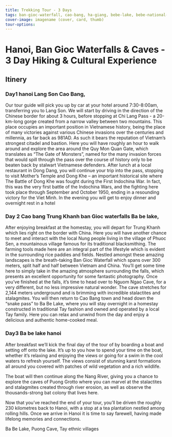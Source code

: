 ```yaml
---
title: Trekking Tour - 3 Days
tags: ban-gioc-waterfall, cao-bang, ha-giang, bebe-lake, bebe-national-park, puong-cave, nung-tribe, tay-tribe, nguom-ngao-cave, homestay
cover-image: imagename (cover, card, thumb)
tour-options:
---
```



# Hanoi, Ban Gioc Waterfalls & Caves - 3 Day Hiking & Cultural Experience

## Itinery

### Day1 hanoi Lang Son Cao Bang,

Our tour guide will pick you up by car at your hotel around 7:30-8:00am, transferring you to Lang Son. We will start by driving in the direction of the Chinese border for about 3 hours, before stopping at Chi Lang Pass - a 20-km-long gorge created from a narrow valley between two mountains. This place occupies an important position in Vietnamese history, being the place of many victories against various Chinese invasions over the centuries and millennia, as far back as 981AD. As such it bears the reputation of Vietnam’s strongest citadel and bastion. Here you will have roughly an hour to walk around and explore the area around the Quy Mon Quan Gate, which translates as “The Gate of Monsters”, named for the many invasion forces that would spill through the pass over the course of history only to be beaten back by stalwart Vietnamese defenders. After lunch at a local restaurant in Dong Dang, you will continue your trip into the pass, stopping to visit Mother’s Temple and Dong Khe – an important historical site where The Battle of Dong Khe was fought during the First Indochina War. In fact, this was the very first battle of the Indochina Wars, and the fighting here took place through September and October 1950, ending in a resounding victory for the Viet Minh. In the evening you will get to enjoy dinner and overnight rest in a hotel

### Day 2 Cao bang Trung Khanh ban Gioc waterfalls Ba be lake,

After enjoying breakfast at the homestay, you will depart for Trung Khanh which lies right on the border with China. Here you will have another chance to meet and interact with the local Nung people living in the village of Phuoc Sen, a mountainous village famous for its traditional blacksmithing. The farming tools made here are an integral part of the lifestyle which is evident in the surrounding rice paddies and fields. Nestled amongst these amazing landscapes is the breath-taking Ban Gioc Waterfall which spans over 300 meters, split half and half between Vietnam and China. You’ll get some time here to simply take in the amazing atmosphere surrounding the falls, which presents an excellent opportunity for some fantastic photography. Once you’ve finished at the falls, it’s time to head over to Nguom Ngao Cave, for a very different, but no less impressive natural wonder. The cave stretches for 2,144 meters underground and is brimming with incredible stalactites and stalagmites. You will then return to Cao Bang town and head down the “snake pass” to Ba Be Lake, where you will stay overnight in a homestay constructed in traditional Tay fashion and owned and operated by a local Tay family. Here you can relax and unwind from the day and enjoy a delicious and authentic home-cooked meal.

### Day3 Ba be lake hanoi

After breakfast we’ll kick the final day of the tour of by boarding a boat and setting off onto the lake. It’s up to you how to spend your time on the boat, whether it’s relaxing and enjoying the views or going for a swim in the cool waters to refresh yourself. The views consist of stunning karst formations all around you covered with patches of wild vegetation and a rich wildlife.

The boat will then continue along the Nang River, giving you a chance to explore the caves of Puong Grotto where you can marvel at the stalactites and stalagmites created through river erosion, as well as observe the thousands-strong bat colony that lives here.

Now that you’ve reached the end of your tour, you’ll be driven the roughly 230 kilometres back to Hanoi, with a stop at a tea plantation nestled among rolling hills. Once we arrive in Hanoi it is time to say farewell, having made lifelong memories and connections.

Ba Be Lake, Puong Cave, Tay ethnic villages



